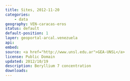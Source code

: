 ```yaml
---
title: Sites, 2012-11-20
categories: 
    - data
geography: VEN-caracas-eros
status: default
default-position: 1
layer: geoportal-arcal.venezuela 
api:
embed:
source: <a href="http://www.unsl.edu.ar">GEA-UNSL</a>
license: Public Domain
updated: 2012/10/19
description: Beryllium 7 concentration 
downloads:
---
```

